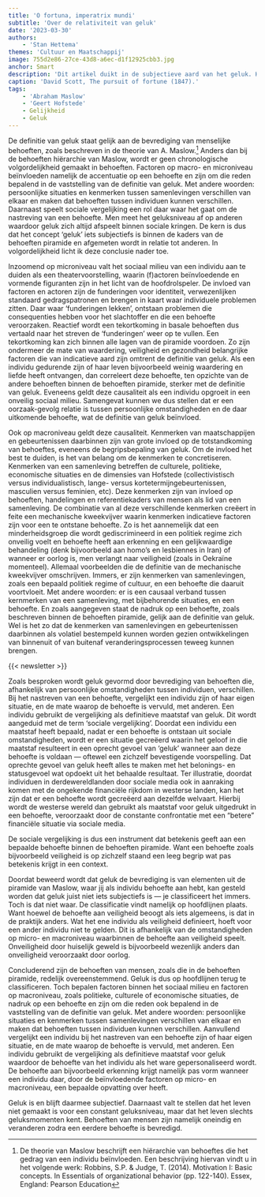 ```yaml
---
title: 'O fortuna, imperatrix mundi'
subtitle: 'Over de relativiteit van geluk'
date: '2023-03-30'
authors:
    - 'Stan Hettema'
themes: 'Cultuur en Maatschappij'
image: 755d2e86-27ce-43d8-a6ec-d1f12925cbb3.jpg
anchor: Smart
description: 'Dit artikel duikt in de subjectieve aard van het geluk. Hier trachten wij aan de hand van sterk verschillende persoonlijke situaties de vinger te leggen op waarom de maatstaf van geluk niet universeel kan worden toegepast.'
caption: 'David Scott, The pursuit of fortune (1847).'
tags:
    - 'Abraham Maslow'
    - 'Geert Hofstede'
    - Gelijkheid
    - Geluk
---
```


De definitie van geluk staat gelijk aan de bevrediging van menselijke behoeften, zoals beschreven in de theorie van A. Maslow.[^1] Anders dan bij de behoeften hiërarchie van Maslow, wordt er geen chronologische volgordelijkheid gemaakt in behoeften. Factoren op macro- en microniveau beïnvloeden namelijk de accentuatie op een behoefte en zijn om die reden bepalend in de vaststelling van de definitie van geluk. Met andere woorden: persoonlijke situaties en kenmerken tussen samenlevingen verschillen van elkaar en maken dat behoeften tussen individuen kunnen verschillen. Daarnaast speelt sociale vergelijking een rol daar waar het gaat om de nastreving van een behoefte. Men meet het geluksniveau af op anderen waardoor geluk zich altijd afspeelt binnen sociale kringen. De kern is dus dat het concept ‘geluk’ iets subjectiefs is binnen de kaders van de behoeften piramide en afgemeten wordt in relatie tot anderen. In volgordelijkheid licht ik deze conclusie nader toe.

Inzoomend op microniveau valt het sociaal milieu van een individu aan te duiden als een theatervoorstelling, waarin (f)actoren beïnvloedende en vormende figuranten zijn in het licht van de hoofdrolspeler. De invloed van factoren en actoren zijn de funderingen voor identiteit, verwezenlijken standaard gedragspatronen en brengen in kaart waar individuele problemen zitten. Daar waar ‘funderingen lekken’, ontstaan problemen die consequenties hebben voor het slachtoffer en die een behoefte veroorzaken. Reactief wordt een tekortkoming in basale behoeften dus vertaald naar het streven de ‘funderingen’ weer op te vullen. Een tekortkoming kan zich binnen alle lagen van de piramide voordoen. Zo zijn ondermeer de mate van waardering, veiligheid en gezondheid belangrijke factoren die van indicatieve aard zijn omtrent de definitie van geluk. Als een individu gedurende zijn of haar leven bijvoorbeeld weinig waardering en liefde heeft ontvangen, dan correleert deze behoefte, ten opzichte van de andere behoeften binnen de behoeften piramide, sterker met de
definitie van geluk. Eveneens geldt deze causaliteit als een individu opgroeit in een onveilig sociaal milieu. Samengevat kunnen we dus stellen dat er een oorzaak-gevolg relatie is tussen persoonlijke omstandigheden en de daar uitkomende behoefte, wat de definitie van geluk beïnvloed.

Ook op macroniveau geldt deze causaliteit. Kenmerken van maatschappijen en gebeurtenissen daarbinnen zijn van grote invloed op de totstandkoming van behoeftes, eveneens de begripsbepaling van geluk. Om de invloed het best te duiden, is het van belang om de kenmerken te concretiseren. Kenmerken van een samenleving betreffen de culturele, politieke, economische situaties en de dimensies van Hofstede (collectivistisch versus individualistisch, lange- versus kortetermijngebeurtenissen, masculien versus feminien, etc). Deze kenmerken zijn van invloed op behoeften, handelingen en referentiekaders van mensen als lid van een samenleving. De combinatie van al deze verschillende kenmerken creëert in feite een mechanische kweekvijver waarin kenmerken indicatieve factoren zijn voor een te ontstane behoefte. Zo is het aannemelijk dat een minderheidsgroep die wordt gediscrimineerd in een politiek regime zich onveilig voelt en behoefte heeft aan erkenning en een gelijkwaardige behandeling (denk bijvoorbeeld aan homo’s en lesbiennes in Iran) of wanneer er oorlog is, men verlangt naar veiligheid (zoals in Oekraïne momenteel). Allemaal voorbeelden die de definitie van de mechanische kweekvijver omschrijven. Immers, er zijn kenmerken van samenlevingen, zoals een bepaald politiek regime of cultuur, en een behoefte die daaruit voortvloeit. Met andere woorden: er is een causaal verband tussen kernmerken van een samenleving, met bijbehorende situaties, en een behoefte. En zoals aangegeven staat de nadruk op een behoefte, zoals beschreven binnen de behoeften piramide, gelijk aan de definitie van geluk. Wel is het zo dat de kenmerken van samenlevingen en gebeurtenissen daarbinnen als volatiel bestempeld kunnen worden gezien ontwikkelingen van binnenuit of van buitenaf veranderingsprocessen teweeg kunnen brengen.

{{< newsletter >}}

Zoals besproken wordt geluk gevormd door bevrediging van behoeften die, afhankelijk van persoonlijke omstandigheden tussen individuen, verschillen. Bij het nastreven van een behoefte, vergelijkt een individu zijn of haar eigen situatie, en de mate waarop de behoefte is vervuld, met anderen. Een individu gebruikt de vergelijking als definitieve maatstaf van geluk. Dit wordt aangeduid met de term ‘sociale vergelijking’. Doordat een individu een maatstaf heeft bepaald, nadat er een behoefte is ontstaan uit sociale omstandigheden, wordt er een situatie gecreëerd waarin het geloof in die maatstaf resulteert in een oprecht gevoel van ‘geluk’ wanneer aan deze behoefte is voldaan — oftewel een zichzelf bevestigende voorspelling. Dat oprechte gevoel van geluk heeft alles te maken met het belonings- en statusgevoel wat opdoekt uit het behaalde resultaat. Ter illustratie, doordat individuen in derdewereldlanden door sociale media ook in aanraking komen met de ongekende financiële rijkdom in westerse landen, kan het zijn dat er een behoefte wordt gecreëerd aan dezelfde welvaart. Hierbij wordt de westerse wereld dan gebruikt als maatstaf voor geluk uitgedrukt in een behoefte, veroorzaakt door de constante confrontatie met een “betere” financiële situatie via sociale media.

De sociale vergelijking is dus een instrument dat betekenis geeft aan een bepaalde behoefte binnen de behoeften piramide. Want een behoefte zoals bijvoorbeeld veiligheid is op zichzelf staand een leeg begrip wat pas betekenis krijgt in een context.

Doordat beweerd wordt dat geluk de bevrediging is van elementen uit de piramide van Maslow, waar jij als individu behoefte aan hebt, kan gesteld worden dat geluk juist niet iets subjectiefs is — je classificeert het immers. Toch is dat niet waar. De classificatie vindt namelijk op hoofdlijnen plaats. Want hoewel de behoefte aan veiligheid beoogt als iets algemeens, is dat in de praktijk anders. Wat het ene individu als veiligheid definieert, hoeft voor een ander individu niet te gelden. Dit is afhankelijk van de omstandigheden op micro- en macroniveau waarbinnen de behoefte aan veiligheid speelt. Onveiligheid door huiselijk geweld is bijvoorbeeld wezenlijk anders dan onveiligheid veroorzaakt door oorlog.

Concluderend zijn de behoeften van mensen, zoals die in de behoeften piramide, redelijk overeenstemmend. Geluk is dus op hoofdlijnen terug te classificeren. Toch bepalen factoren binnen het sociaal milieu en factoren op macroniveau, zoals politieke, culturele of economische situaties, de nadruk op een behoefte en zijn om die reden ook bepalend in de vaststelling van de definitie van geluk. Met andere woorden: persoonlijke situaties en kenmerken tussen samenlevingen verschillen van elkaar en maken dat behoeften tussen individuen kunnen verschillen. Aanvullend vergelijkt een individu bij het nastreven van een behoefte zijn of haar eigen situatie, en de mate waarop de behoefte is vervuld, met anderen. Een individu gebruikt de vergelijking als definitieve maatstaf voor geluk waardoor de behoefte van het individu als het ware gepersonaliseerd wordt. De behoefte aan bijvoorbeeld erkenning krijgt namelijk pas vorm wanneer een individu daar, door de beïnvloedende factoren op micro- en macroniveau, een bepaalde opvatting over heeft.

Geluk is en blijft daarmee subjectief. Daarnaast valt te stellen dat het leven niet gemaakt is voor een constant geluksniveau, maar dat het leven slechts geluksmomenten kent. Behoeften van mensen zijn namelijk oneindig en veranderen zodra een eerdere behoefte is bevredigd.

[^1]: De theorie van Maslow beschrijft een hiërarchie van behoeftes die het gedrag van een individu beïnvloeden. Een beschrijving hiervan vindt u in het volgende werk: Robbins, S.P. & Judge, T. (2014). Motivation I: Basic concepts. In Essentials of organizational behavior (pp.
122-140). Essex, England: Pearson Education
